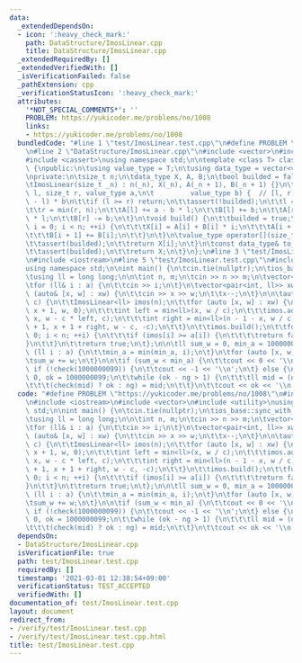 ```yaml
---
data:
  _extendedDependsOn:
  - icon: ':heavy_check_mark:'
    path: DataStructure/ImosLinear.cpp
    title: DataStructure/ImosLinear.cpp
  _extendedRequiredBy: []
  _extendedVerifiedWith: []
  _isVerificationFailed: false
  _pathExtension: cpp
  _verificationStatusIcon: ':heavy_check_mark:'
  attributes:
    '*NOT_SPECIAL_COMMENTS*': ''
    PROBLEM: https://yukicoder.me/problems/no/1008
    links:
    - https://yukicoder.me/problems/no/1008
  bundledCode: "#line 1 \"test/ImosLinear.test.cpp\"\n#define PROBLEM \"https://yukicoder.me/problems/no/1008\"\
    \n#line 2 \"DataStructure/ImosLinear.cpp\"\n#include <vector>\n#include <algorithm>\n\
    #include <cassert>\nusing namespace std;\n\ntemplate <class T> class ImosLinear\
    \ {\npublic:\n\tusing value_type = T;\n\tusing data_type = vector<value_type>;\n\
    \nprivate:\n\tsize_t n;\n\tdata_type X, A, B;\n\tbool builded = false;\n\npublic:\n\
    \tImosLinear(size_t _n) : n(_n), X(_n), A(_n + 1), B(_n + 1) {}\n\tvoid add(size_t\
    \ l, size_t r, value_type a,\n\t         value_type b) {  // [l, r) += a + (i\
    \ - l) * b\n\t\tif (l >= r) return;\n\t\tassert(!builded);\n\t\tl = min(l, n);\n\
    \t\tr = min(r, n);\n\t\tA[l] += a - b * l;\n\t\tB[l] += b;\n\t\tA[r] -= a - b\
    \ * l;\n\t\tB[r] -= b;\n\t}\n\tvoid build() {\n\t\tbuilded = true;\n\t\tfor (size_t\
    \ i = 0; i < n; ++i) {\n\t\t\tX[i] = A[i] + B[i] * i;\n\t\t\tA[i + 1] += A[i];\n\
    \t\t\tB[i + 1] += B[i];\n\t\t}\n\t}\n\tvalue_type operator[](size_t i) const {\n\
    \t\tassert(builded);\n\t\treturn X[i];\n\t}\n\tconst data_type& to_a() const {\n\
    \t\tassert(builded);\n\t\treturn X;\n\t}\n};\n#line 3 \"test/ImosLinear.test.cpp\"\
    \n#include <iostream>\n#line 5 \"test/ImosLinear.test.cpp\"\n#include <utility>\n\
    using namespace std;\n\nint main() {\n\tcin.tie(nullptr);\n\tios_base::sync_with_stdio(false);\n\
    \tusing ll = long long;\n\n\tint n, m;\n\tcin >> n >> m;\n\tvector<ll> a(n);\n\
    \tfor (ll& i : a) {\n\t\tcin >> i;\n\t}\n\tvector<pair<int, ll>> xw(m);\n\tfor\
    \ (auto& [x, w] : xw) {\n\t\tcin >> x >> w;\n\t\tx--;\n\t}\n\n\tauto check = [&](ll\
    \ c) {\n\t\tImosLinear<ll> imos(n);\n\t\tfor (auto [x, w] : xw) {\n\t\t\timos.add(x,\
    \ x + 1, w, 0);\n\t\t\tint left = min<ll>(x, w / c);\n\t\t\timos.add(x - left,\
    \ x, w - c * left, c);\n\t\t\tint right = min<ll>(n - 1 - x, w / c);\n\t\t\timos.add(x\
    \ + 1, x + 1 + right, w - c, -c);\n\t\t}\n\t\timos.build();\n\t\tfor (int i =\
    \ 0; i < n; ++i) {\n\t\t\tif (imos[i] >= a[i]) {\n\t\t\t\treturn false;\n\t\t\t\
    }\n\t\t}\n\t\treturn true;\n\t};\n\n\tll sum_w = 0, min_a = 10000000000;\n\tfor\
    \ (ll i : a) {\n\t\tmin_a = min(min_a, i);\n\t}\n\tfor (auto [x, w] : xw) {\n\t\
    \tsum_w += w;\n\t}\n\n\tif (sum_w < min_a) {\n\t\tcout << 0 << '\\n';\n\t} else\
    \ if (!check(1000000099)) {\n\t\tcout << -1 << '\\n';\n\t} else {\n\t\tll ng =\
    \ 0, ok = 1000000099;\n\t\twhile (ok - ng > 1) {\n\t\t\tll mid = (ok + ng) / 2;\n\
    \t\t\t(check(mid) ? ok : ng) = mid;\n\t\t}\n\t\tcout << ok << '\\n';\n\t}\n}\n"
  code: "#define PROBLEM \"https://yukicoder.me/problems/no/1008\"\n#include \"./../DataStructure/ImosLinear.cpp\"\
    \n#include <iostream>\n#include <vector>\n#include <utility>\nusing namespace\
    \ std;\n\nint main() {\n\tcin.tie(nullptr);\n\tios_base::sync_with_stdio(false);\n\
    \tusing ll = long long;\n\n\tint n, m;\n\tcin >> n >> m;\n\tvector<ll> a(n);\n\
    \tfor (ll& i : a) {\n\t\tcin >> i;\n\t}\n\tvector<pair<int, ll>> xw(m);\n\tfor\
    \ (auto& [x, w] : xw) {\n\t\tcin >> x >> w;\n\t\tx--;\n\t}\n\n\tauto check = [&](ll\
    \ c) {\n\t\tImosLinear<ll> imos(n);\n\t\tfor (auto [x, w] : xw) {\n\t\t\timos.add(x,\
    \ x + 1, w, 0);\n\t\t\tint left = min<ll>(x, w / c);\n\t\t\timos.add(x - left,\
    \ x, w - c * left, c);\n\t\t\tint right = min<ll>(n - 1 - x, w / c);\n\t\t\timos.add(x\
    \ + 1, x + 1 + right, w - c, -c);\n\t\t}\n\t\timos.build();\n\t\tfor (int i =\
    \ 0; i < n; ++i) {\n\t\t\tif (imos[i] >= a[i]) {\n\t\t\t\treturn false;\n\t\t\t\
    }\n\t\t}\n\t\treturn true;\n\t};\n\n\tll sum_w = 0, min_a = 10000000000;\n\tfor\
    \ (ll i : a) {\n\t\tmin_a = min(min_a, i);\n\t}\n\tfor (auto [x, w] : xw) {\n\t\
    \tsum_w += w;\n\t}\n\n\tif (sum_w < min_a) {\n\t\tcout << 0 << '\\n';\n\t} else\
    \ if (!check(1000000099)) {\n\t\tcout << -1 << '\\n';\n\t} else {\n\t\tll ng =\
    \ 0, ok = 1000000099;\n\t\twhile (ok - ng > 1) {\n\t\t\tll mid = (ok + ng) / 2;\n\
    \t\t\t(check(mid) ? ok : ng) = mid;\n\t\t}\n\t\tcout << ok << '\\n';\n\t}\n}"
  dependsOn:
  - DataStructure/ImosLinear.cpp
  isVerificationFile: true
  path: test/ImosLinear.test.cpp
  requiredBy: []
  timestamp: '2021-03-01 12:38:54+09:00'
  verificationStatus: TEST_ACCEPTED
  verifiedWith: []
documentation_of: test/ImosLinear.test.cpp
layout: document
redirect_from:
- /verify/test/ImosLinear.test.cpp
- /verify/test/ImosLinear.test.cpp.html
title: test/ImosLinear.test.cpp
---
```

